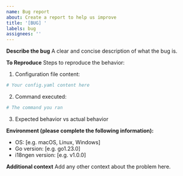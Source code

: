 ```yaml
---
name: Bug report
about: Create a report to help us improve
title: '[BUG] '
labels: bug
assignees: ''
---
```


**Describe the bug**
A clear and concise description of what the bug is.

**To Reproduce**
Steps to reproduce the behavior:
1. Configuration file content:
```yaml
# Your config.yaml content here
```

2. Command executed:
```bash
# The command you ran
```

3. Expected behavior vs actual behavior

**Environment (please complete the following information):**
- OS: [e.g. macOS, Linux, Windows]
- Go version: [e.g. go1.23.0]
- i18ngen version: [e.g. v1.0.0]

**Additional context**
Add any other context about the problem here. 